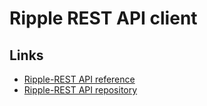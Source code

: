 Ripple REST API client
======================


Links
-----

* [Ripple-REST API reference](https://dev.ripple.com/#ripple-rest-api)
* [Ripple-REST API repository](https://github.com/ripple/ripple-rest)